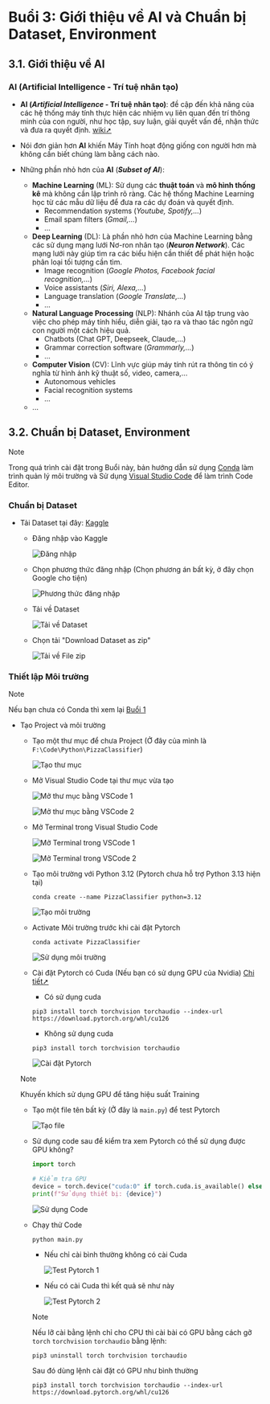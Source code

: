 # Buổi 3: Giới thiệu về AI và Chuẩn bị Dataset, Environment

## 3.1. Giới thiệu về AI

### AI (Artificial Intelligence - Trí tuệ nhân tạo)

- **AI (_Artificial Intelligence_ - Trí tuệ nhân tạo)**: đề cập đến khả năng của các hệ thống máy tính thực hiện các nhiệm vụ liên quan đến trí thông minh của con người, như học tập, suy luận, giải quyết vấn đề, nhận thức và đưa ra quyết định. [wiki➚](https://vi.wikipedia.org/wiki/Tr%C3%AD_tu%E1%BB%87_nh%C3%A2n_t%E1%BA%A1o)

- Nói đơn giản hơn **AI** khiến Máy Tính hoạt động giống con người hơn mà không cần biết chúng làm bằng cách nào.

- Những phần nhỏ hơn của **AI** (**_Subset of AI_**):
  - **Machine Learning** (ML): Sử dụng các **thuật toán** và **mô hình thống kê** mà không cần lập trình rõ ràng. Các hệ thống Machine Learning học từ các mẫu dữ liệu để đưa ra các dự đoán và quyết định.
    - Recommendation systems (_Youtube, Spotify,..._)
    - Email spam filters (_Gmail,..._)
    - ...
  - **Deep Learning** (DL): Là phần nhỏ hơn của Machine Learning bằng các sử dụng mạng lưới Nơ-ron nhân tạo (**_Neuron Network_**). Các mạng lưới này giúp tìm ra các biểu hiện cần thiết để phát hiện hoặc phân loại tối tượng cần tìm.
    - Image recognition (_Google Photos, Facebook facial recognition,..._)
    - Voice assistants (_Siri, Alexa,..._)
    - Language translation (_Google Translate,..._)
    - ...
  - **Natural Language Processing** (NLP): Nhánh của AI tập trung vào việc cho phép máy tính hiểu, diễn giải, tạo ra và thao tác ngôn ngữ con người một cách hiệu quả.
    - Chatbots (Chat GPT, Deepseek, Claude,...)
    - Grammar correction software (_Grammarly,..._)
    - ...
  - **Computer Vision** (CV): Lĩnh vực giúp máy tính rút ra thông tin có ý nghĩa từ hình ảnh kỹ thuật số, video, camera,...
    - Autonomous vehicles
    - Facial recognition systems
    - ...
  - ...

## 3.2. Chuẩn bị Dataset, Environment

> [!NOTE]
> Trong quá trình cài đặt trong Buổi này, bản hướng dẫn sử dụng [Conda](https://anaconda.org/) làm trình quản lý môi trường và Sử dụng [Visual Studio Code](https://code.visualstudio.com/) để làm trình Code Editor.

### Chuẩn bị Dataset

- Tải Dataset tại đây: [Kaggle](https://www.kaggle.com/datasets/carlosrunner/pizza-not-pizza)

  - Đăng nhập vào Kaggle

    ![Đăng nhập](Buổi%203%20Ảnh%201.png)

  - Chọn phương thức đăng nhập (Chọn phương án bất kỳ, ở đây chọn Google cho tiện)

    ![Phương thức đăng nhập](Buổi%203%20Ảnh%202.png)

  - Tải về Dataset

    ![Tải về Dataset](Buổi%203%20Ảnh%203.png)

  - Chọn tải "Download Dataset as zip"

    ![Tải về File zip](Buổi%203%20Ảnh%204.png)

### Thiết lập Môi trường

> [!NOTE]
> Nếu bạn chưa có Conda thì xem lại [Buổi 1](/Buổi%201/Buổi%201.md)

- Tạo Project và môi trường

  - Tạo một thư mục để chưa Project (Ở đây của mình là `F:\Code\Python\PizzaClassifier`)

    ![Tạo thư mục](Buổi%203%20Ảnh%205.png)

  - Mở Visual Studio Code tại thư mục vừa tạo

    ![Mở thư mục bằng VSCode 1](Buổi%203%20Ảnh%206.png)

    ![Mở thư mục bằng VSCode 2](Buổi%203%20Ảnh%207.png)

  - Mở Terminal trong Visual Studio Code

    ![Mở Terminal trong VSCode 1](Buổi%203%20Ảnh%208.png)

    ![Mở Terminal trong VSCode 2](Buổi%203%20Ảnh%209.png)

  - Tạo môi trường với Python 3.12 (Pytorch chưa hỗ trợ Python 3.13 hiện tại)

    ```
    conda create --name PizzaClassifier python=3.12
    ```

    ![Tạo môi trường](Buổi%203%20Ảnh%2010.gif)

  - Activate Môi trường trước khi cài đặt Pytorch

    ```
    conda activate PizzaClassifier
    ```

    ![Sử dụng môi trường](Buổi%203%20Ảnh%2011.gif)

  - Cài đặt Pytorch có Cuda (Nếu bạn có sử dụng GPU của Nvidia) [Chi tiết➚](https://pytorch.org/#:~:text=and%20easy%20scaling.-,INSTALL%20PYTORCH,-Select%20your%20preferences)

    - Có sử dụng cuda

    ```
    pip3 install torch torchvision torchaudio --index-url https://download.pytorch.org/whl/cu126
    ```

    - Không sử dụng cuda

    ```
    pip3 install torch torchvision torchaudio
    ```

    ![Cài đặt Pytorch](Buổi%203%20Ảnh%2012.gif)

  > [!NOTE]
  > Khuyến khích sử dụng GPU để tăng hiệu suất Training

  - Tạo một file tên bất kỳ (Ở đây là `main.py`) để test Pytorch

    ![Tạo file](Buổi%203%20Ảnh%2013.png)

  - Sử dụng code sau để kiểm tra xem Pytorch có thể sử dụng được GPU không?

    ```python
    import torch

    # Kiểm tra GPU
    device = torch.device("cuda:0" if torch.cuda.is_available() else "cpu")
    print(f"Sử dụng thiết bị: {device}")
    ```

    ![Sử dụng Code](Buổi%203%20Ảnh%2014.png)

  - Chạy thử Code

    ```
    python main.py
    ```

    - Nếu chỉ cài bình thường không có cài Cuda

      ![Test Pytorch 1](Buổi%203%20Ảnh%2015.gif)

    - Nếu có cài Cuda thì kết quả sẽ như này

      ![Test Pytorch 2](Buổi%203%20Ảnh%2016.png)

    > [!NOTE]
    > Nếu lỡ cài bằng lệnh chỉ cho CPU thì cài bài có GPU bằng cách gỡ `torch` `torchvision` `torchaudio` bằng lệnh:
    >
    > ```
    > pip3 uninstall torch torchvision torchaudio
    > ```
    >
    > Sau đó dùng lệnh cài đặt có GPU như bình thường
    >
    > ```
    > pip3 install torch torchvision torchaudio --index-url https://download.pytorch.org/whl/cu126
    > ```
